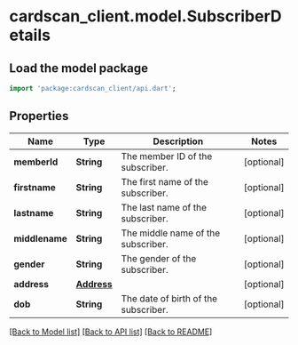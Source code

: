 # cardscan_client.model.SubscriberDetails

## Load the model package
```dart
import 'package:cardscan_client/api.dart';
```

## Properties
Name | Type | Description | Notes
------------ | ------------- | ------------- | -------------
**memberId** | **String** | The member ID of the subscriber. | [optional] 
**firstname** | **String** | The first name of the subscriber. | [optional] 
**lastname** | **String** | The last name of the subscriber. | [optional] 
**middlename** | **String** | The middle name of the subscriber. | [optional] 
**gender** | **String** | The gender of the subscriber. | [optional] 
**address** | [**Address**](Address.md) |  | [optional] 
**dob** | **String** | The date of birth of the subscriber. | [optional] 

[[Back to Model list]](../README.md#documentation-for-models) [[Back to API list]](../README.md#documentation-for-api-endpoints) [[Back to README]](../README.md)


